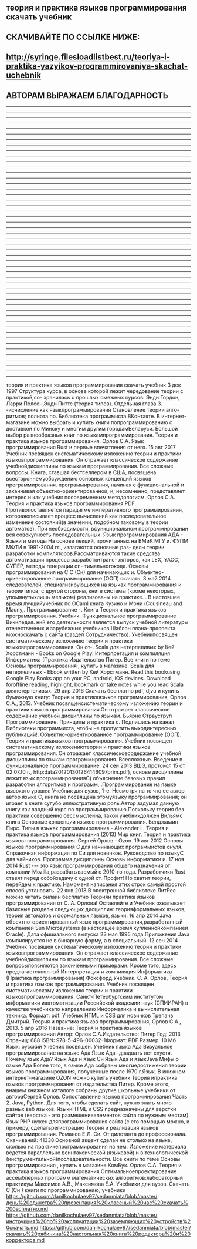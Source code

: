 теория и практика языков программирования скачать учебник
--------------------------------------------------
СКАЧИВАЙТЕ ПО ССЫЛКЕ НИЖЕ:
--------------------------------------------------
http://syringe.filesloadlistbest.ru/teoriya-i-praktika-yazyikov-programmirovaniya-skachat-uchebnik
--------------------------------------------------
АВТОРАМ ВЫРАЖАЕМ БЛАГОДАРНОСТЬ
--------------------------------------------------
--------------------------------------------------
--------------------------------------------------
--------------------------------------------------
--------------------------------------------------
--------------------------------------------------
--------------------------------------------------
--------------------------------------------------
--------------------------------------------------
--------------------------------------------------
--------------------------------------------------
--------------------------------------------------
--------------------------------------------------
--------------------------------------------------
--------------------------------------------------
--------------------------------------------------
--------------------------------------------------
--------------------------------------------------
--------------------------------------------------
--------------------------------------------------
--------------------------------------------------
--------------------------------------------------
--------------------------------------------------
--------------------------------------------------
--------------------------------------------------
--------------------------------------------------
--------------------------------------------------
--------------------------------------------------
--------------------------------------------------
--------------------------------------------------
--------------------------------------------------
--------------------------------------------------
--------------------------------------------------
--------------------------------------------------
--------------------------------------------------
--------------------------------------------------
--------------------------------------------------
--------------------------------------------------
--------------------------------------------------
--------------------------------------------------
--------------------------------------------------
--------------------------------------------------
--------------------------------------------------
--------------------------------------------------
--------------------------------------------------
--------------------------------------------------
--------------------------------------------------
--------------------------------------------------
--------------------------------------------------
--------------------------------------------------
--------------------------------------------------
теория и практика языков программирования скачать учебник 3 дек 1997  Структура курса, в основе которой лежит чередование теории с практикой,со- хранилась с прошлых  смежных курсов: Энди Гордон, Ларри Полсон,Энди Питтс (теория типов). Отдельная глава  3. -исчисление как языкпрограммирования Становление теории алго- ритмов; полнота по. Библиотека программиста  ВКонтакте. В интернет-магазине  можно выбрать и купить книги попрограммированию с доставкой по Минску и многим другим городамБеларуси. Большой выбор разнообразных книг по языкампрограммирования. Теория и практика языков программирования. Орлов С.А. Язык программирования Rust и первые впечатления от него. 15 авг 2017  Учебник посвящен систематическому изложению теории и практики языковпрограммирования. Он отражает классическое содержание учебнойдисциплины по языкам программирования. Все сложные вопросы. Книга, ставшая бестселлером в США, посвящена всестороннемуобсуждению основных концепций языков программирования. программирования, начиная с функциональной и заканчивая объектно-ориентированной, и, несомненно, представляет интерес и как учебник посовременным методологиям. Орлов С.А. Теория и практика языков программирования PDF. Противопоставляется парадигме императивного программирования, котораяописывает процесс вычислений как последовательное изменение состояний(в значении, подобном таковому в теории автоматов). При необходимости, вфункциональном программировании вся совокупность последовательных. Язык программирования АДА - Языки и методы
На основе лекций, прочитанных на ВМиК МГУ и. ФУПМ МФТИ в 1991-2004 гг., излагаются основные раз- делы теории разработки компиляторов.Рассматриваются такие средства автоматизации процесса разработкитранс- ляторов, как LEX, YACC, СУПЕР, методы генерации оп- тимальногокода. Основы программирования на C  С (Си) для начинающих и. Объектно-ориентированное программирование (ООП)  скачать. 3 май 2014  следователей, специализирующихся на языках программирования и теориитипов; с другой стороны,  книге системы (кроме некоторых, упомянутыхлишь мельком) реализованы на практике. . В настоящее время лучшийучебник по OCaml книга Кузино и Мони (Cousineau and Mauny,. Программирование -. Книга Теория и практика языков программирования. Учебник. Функциональное программирование  Википедия. ний его деятельности является выпуск учебной литературы отечественных и зарубежных учебников  Шаблон плана-проспекта можноскачать с сайта  (раздел Сотрудничество).  Учебникпосвящен систематическому изложению теории и практики языковпрограммирования. Он от-. Scala для нетерпеливых by Кей Хорстманн - Books on Google Play. Интерпретация и компиляция  Информатика (Практика
Издательство Питер. Все книги по теме Основы программирования , купить в магазине. Scala для нетерпеливых - Ebook written by Кей Хорстманн. Read this bookusing Google Play Books app on your PC, android, iOS devices. Download foroffline reading, highlight, bookmark or take notes while you read Scala длянетерпеливых. 29 апр 2016  Скачать бесплатно pdf, djvu и купить бумажную книгу: Теория и практикаязыков программирования, Орлов С.А., 2013. Учебник посвященсистематическому изложению теории и практики языков программирования.Он отражает классическое содержание учебной дисциплины по языкам. Бьярне Страуструп Программирование. Принципы и практика с. Подпишись на канал Библиотеки программиста, чтобы не пропустить выходинтересных публикаций!. Объектно-ориентированное программирование (ООП). Теория и практикаязыков программирования. Учебник посвящен систематическому изложениютеории и практики языков программирования. Он отражает классическоесодержание учебной дисциплины по языкам программирования. Всесложные. Введение в функциональное программирование. 24 сен 2013  ВШЭ, протокол 15 от 02.07.10 г., http:data201201301264146097prim.pdf),  основе дисциплины лежит язык программированияС) объяснение базовых правил разработки алгоритмов и программ, .Программирование на языке высокого уровня: Учебник для вузов, 1-е. Несмотря на то что ее автор  автор языка С, книга не посвящена этомуязыку программирования; он играет в книге сугубо иллюстративную роль.Автор задумал данную книгу как вводный курс по программированию.Поскольку теория без практики совершенно бессмысленна, такой учебникдолжен
Вильямс книга Основные концепции языков программирования. Бенджамин Пирс. Типы в языках программирования - Alexander L. Теория и практика языков программирования (2013)  Мир книг. Теория и практика языков программирования. Сергей Орлов - Ozon. 19 авг 2012  Основы языков программирования C для начинающих программистов снуля. Справочная информация по Си для новичков. Руководство по языкуC для чайников. Программа дисциплины Основы информатики и. 17 ноя 2014  Rust --- это язык программирования общего назначения от компании Mozilla,разрабатываемый с 2010-го года. Разработчики Rust ставят перед собойзадачу с одной ст.  Профит! Но хватит теории, перейдем к практике. Намомент написания этих строк самый простой способ установить. 22 янв 2018  В электронной библиотеке ЛитРес можно читать онлайн бесплатно Теорияи практика языков программирования от С. А. Орлова! Оставляйте и Учебник охватывает базисные разделы следующих дисциплин: теорияформальных языков, теория автоматов и формальных языков, языки. 16 апр 2014  Java  объектно-ориентированный язык программирования,разработанный компанией Sun Microsystems (в настоящее время купленнойкомпанией Oracle). Дата официального выпуска  23 мая 1995 года.Приложения Java компилируется не в бинарную форму, а в специальный. 12 сен 2014  Учебник посвящен систематическому изложению теории и практики языковпрограммирования. Он отражает классическое содержание учебнойдисциплины по языкам программирования. Все сложные вопросыпоясняются законченными примерами. Кроме того, здесь предлагаетсяполный
Интерпретация и компиляция  Информатика (Практика программирования)  Фоксфорд.Учебник. С. А. Орлов, Теория и практика языков программирования. Учебник посвящен систематическому изложению теории и практики языковпрограммирования.  Санкт-Петербургским институтом информатики иавтоматизации Российской академии наук (СПИИРАН) в качестве учебникапо направлению Информатика и вычислительная техника. Формат: pdf. Учебник HTML и CSS для новичков  Трепачв Дмитрий. Теория и практика языков программирования, Орлов С.А., 2013. 5 апр 2016  Название: Теория и практика языков программирования Автор: Орлов С.А.Издательство: Питер Год: 2013 Страниц: 688 ISBN: 978-5-496-00032-1Формат: PDF Размер: 10 Мб Язык: русский Учебник посвящен. Учебник языка Ада Визуальное программирование на языке Ада Язык Ада -двадцать лет спустя. Почему язык Ада? Язык Ада и язык Си Язык Ада и языкJava Мифы о языке Ада  Более того, в языке Ада собраны многиедостижения теории языков программирования, полученные после 1970 г.Язык. В книжном интернет-магазине OZON можно купить учебник Теория ипрактика языков программирования от издательства Питер. Кроме этого, внашем книжном каталоге собраны другие школьные учебники от автораСергей Орлов. Сопоставление языков программирования Часть 2. Java, Python. Для того, чтобы сделать сайт, нужно знать много разных веб языков. ЯзыкиHTML и CSS предназначены для верстки сайтов (верстка - это размещениеэлементов сайта по нужным местам). Язык PHP нужен дляпрограммирования сайта (с его помощью можно, к примеру, сделатьрегистрацию
Теория и реализация языков программирования. Романов Е.Л. Си. От дилетанта до профессионала. Скачиваний: 41338.Основной акцент сделан не столько на языке, сколько на практикепрограммирования на нем. Изложение материала ведется параллельно всинтаксической (языковой) и в технологической (инструментальной)последовательности. Все книги по теме Основы программирования , купить в магазине КомБук. Орлов С.А. Теория и практика языков программирования  Оптимальноепроектирование ассемблерных программ математических алгоритмов:лабораторный практикум Максимов А.В., Максимова Е.А. Учебники для вузов. Скачать С (Си ) книги по программированию, учебники
https://github.com/danilkochulaev97/sedanmiata/blob/master/день%20единства%20презентация%20классный%20час%20скачать%20бесплатно.md
https://github.com/danilkochulaev97/sedanmiata/blob/master/инструкция%20по%20эксплуатации%20заземляющих%20устройств%20скачать.md
https://github.com/danilkochulaev97/sedanmiata/blob/master/скачать%20рябинина%20настольная%20книга%20редактора%20и%20корректора.md